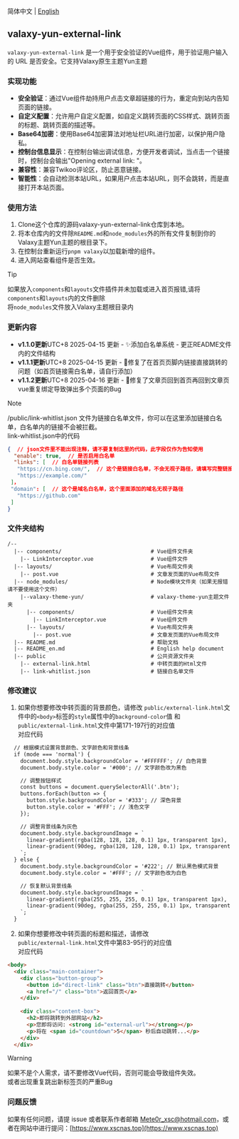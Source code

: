 简体中文 | [English](README_en.md)

## valaxy-yun-external-link

`valaxy-yun-external-link` 是一个用于安全验证的Vue组件，用于验证用户输入的 URL 是否安全。它支持Valaxy原生主题Yun主题

### 实现功能

- **安全验证**：通过Vue组件劫持用户点击文章超链接的行为，重定向到站内告知页面的链接。
- **自定义配置**：允许用户自定义配置，如自定义跳转页面的CSS样式、跳转页面的标题、跳转页面的描述等。
- **Base64加密**：使用Base64加密算法对地址栏URL进行加密，以保护用户隐私。
- **控制台信息显示**：在控制台输出调试信息，方便开发者调试，当点击一个链接时，控制台会输出"Opening external link: "。
- **兼容性**：兼容Twikoo评论区，防止恶意链接。
- **智能性**：会自动检测本站URL，如果用户点击本站URL，则不会跳转，而是直接打开本站页面。

### 使用方法

1. Clone这个仓库的源码valaxy-yun-external-link仓库到本地。
2. 将本仓库内的文件除`README.md`和`node_modules`外的所有文件复制到你的Valaxy主题Yun主题的根目录下。
3. 在控制台重新运行`pnpm valaxy`以加载新增的组件。
4. 进入网站查看组件是否生效。


> [!TIP]
> 如果放入`components`和`layouts`文件插件并未加载或进入首页报错,请将`components`和`layouts`内的文件删除  
> 将`node_modules`文件放入Valaxy主题根目录内


### 更新内容
- **v1.1.0更新**UTC+8 2025-04-15 更新 - ✨添加白名单系统 - 更正README文件内的文件结构
- **v1.1.1更新**UTC+8 2025-04-15 更新 - 🐞修复了在首页页脚内链接直接跳转的问题（如首页链接需白名单，请自行添加）
- **v1.1.2更新**UTC+8 2025-04-16 更新 - 🐞修复了文章页回到首页再回到文章页vue重复绑定导致弹出多个页面的Bug


> [!NOTE]  
> /public/link-whitlist.json 文件为链接白名单文件，你可以在这里添加链接白名单，白名单内的链接不会被拦截。  
> link-whitlist.json中的代码  
> ```json  
> {  // json文件里不能出现注释，请不要复制这里的代码，此字段仅作为告知使用  
>   "enable": true,  // 是否启用白名单  
>   "links": [  // 白名单链接列表  
>    "https://cn.bing.com/",  // 这个是链接白名单，不会无视子路径，请填写完整链接  
>    "https://example.com/"  
>  ]，  
>  "domain": [  // 这个是域名白名单，这个里面添加的域名无视子路径  
>    "https://github.com"  
>  ]  
> }  
> ```  



### 文件夹结构

```  
/--  
  |-- components/                            # Vue组件文件夹  
    |-- LinkInterceptor.vue                  # Vue组件文件  
  |-- layouts/                               # Vue布局文件夹  
    |-- post.vue                             # 文章发页面的Vue布局文件  
  |-- node_modules/                          # Node模块文件夹（如果无报错请不要使用这个文件）  
    |--valaxy-theme-yun/                     # valaxy-theme-yun主题文件夹  
      |-- components/                        # Vue组件文件夹  
        |-- LinkInterceptor.vue              # Vue组件文件  
      |-- layouts/                           # Vue布局文件夹  
        |-- post.vue                         # 文章发页面的Vue布局文件  
  |-- README.md                              # 帮助文档  
  |-- README_en.md                           # English help document  
  |-- public                                 # 公共资源文件夹  
    |-- external-link.html                   # 中转页面的Html文件  
    |-- link-whitlist.json                   # 链接白名单文件  
```  

### 修改建议

1. 如果你想要修改中转页面的背景颜色，请修改
`public/external-link.html`文件中的`<body>`标签的`style`属性中的`background-color`值 和  
`public/external-link.html`文件中第171-197行的对应值  
对应代码
```html
  // 根据模式设置背景颜色、文字颜色和背景线条
  if (mode === 'normal') {
    document.body.style.backgroundColor = '#FFFFFF'; // 白色背景
    document.body.style.color = '#000'; // 文字颜色改为黑色

    // 调整按钮样式
    const buttons = document.querySelectorAll('.btn');
    buttons.forEach(button => {
      button.style.backgroundColor = '#333'; // 深色背景
      button.style.color = '#FFF'; // 浅色文字
    });

    // 调整背景线条为灰色
    document.body.style.backgroundImage = `
      linear-gradient(rgba(128, 128, 128, 0.1) 1px, transparent 1px),
      linear-gradient(90deg, rgba(128, 128, 128, 0.1) 1px, transparent 1px)
    `;
  } else {
    document.body.style.backgroundColor = '#222'; // 默认黑色模式背景
    document.body.style.color = '#FFF'; // 文字颜色改为白色

    // 恢复默认背景线条
    document.body.style.backgroundImage = `
      linear-gradient(rgba(255, 255, 255, 0.1) 1px, transparent 1px),
      linear-gradient(90deg, rgba(255, 255, 255, 0.1) 1px, transparent 1px)
    `;
  }
```

2. 如果你想要修改中转页面的标题和描述，请修改  
`public/external-link.html`文件中第83-95行的对应值  
对应代码

```html
<body>
  <div class="main-container">
    <div class="button-group">
      <button id="direct-link" class="btn">直接跳转</button>
      <a href="/" class="btn">返回首页</a>
    </div>
    
    <div class="content-box">
      <h2>即将跳转到外部网站</h2>
      <p>您即将访问: <strong id="external-url"></strong></p>
      <p>将在 <span id="countdown">5</span> 秒后自动跳转...</p>
    </div>
  </div>
```


> [!WARNING]
> 如果不是个人需求，请不要修改Vue代码，否则可能会导致组件失效。  
> 或者出现重复跳出新标签页的严重Bug


### 问题反馈

如果有任何问题，请提 issue 或者联系作者邮箱 Mete0r_xsc@hotmail.com，或者在网站中进行提问：[https://www.xscnas.top](https://www.xscnas.top)